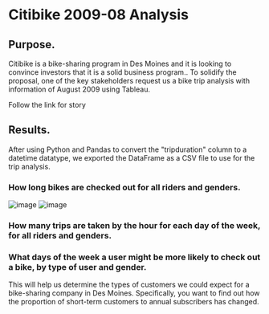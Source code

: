 # Citibike 2009-08 Analysis

## Purpose.

Citibike is a bike-sharing program in Des Moines and it is looking to convince investors that it is a solid business program.. To solidify the proposal, one of the key stakeholders request us a bike trip analysis with information of August 2009 using Tableau.

Follow the link for story 

## Results.

After using Python and Pandas to convert the "tripduration" column to a datetime datatype,  we exported the DataFrame as a CSV file to use for the trip analysis.

### How long bikes are checked out for all riders and genders.
![image](https://user-images.githubusercontent.com/120151872/229652460-431d1097-043f-47c1-8922-25003a5a06bb.png)
![image](https://user-images.githubusercontent.com/120151872/229652560-e2778a1b-1b43-4399-bc45-8d0eff5b0b90.png)


### How many trips are taken by the hour for each day of the week, for all riders and genders.


### What days of the week a user might be more likely to check out a bike, by type of user and gender.


 This will help us determine the types of customers we could expect for a bike-sharing company in Des Moines. Specifically, you want to find out how the proportion of short-term customers to annual subscribers has changed.

